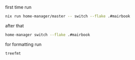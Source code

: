 first time run
```sh
nix run home-manager/master -- switch --flake .#mairbook
```

after that
```sh
home-manager switch --flake .#mairbook
```

for formatting run
```
treefmt
```
